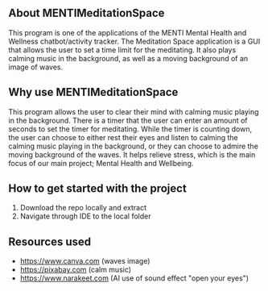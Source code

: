 ## About MENTIMeditationSpace
This program is one of the applications of the MENTI Mental Health and Wellness chatbot/activity tracker. 
The Meditation Space application is a GUI that allows the user to set a time limit for the meditating. It also 
plays calming music in the background, as well as a moving background of an image of waves.

## Why use MENTIMeditationSpace
This program allows the user to clear their mind with calming music playing in the background. 
There is a timer that the user can enter an amount of seconds to set the timer for meditating. While the timer is counting down,
the user can choose to either rest their eyes and listen to calming the calming music playing in the background, 
or they can choose to admire the moving background of the waves. It helps relieve stress, which is the main focus of our main project;
Mental Health and Wellbeing.

## How to get started with the project
1. Download the repo locally and extract
2. Navigate through IDE to the local folder


## Resources used
- https://www.canva.com (waves image)
- https://pixabay.com (calm music)
- https://www.narakeet.com (AI use of sound effect "open your eyes")
  



